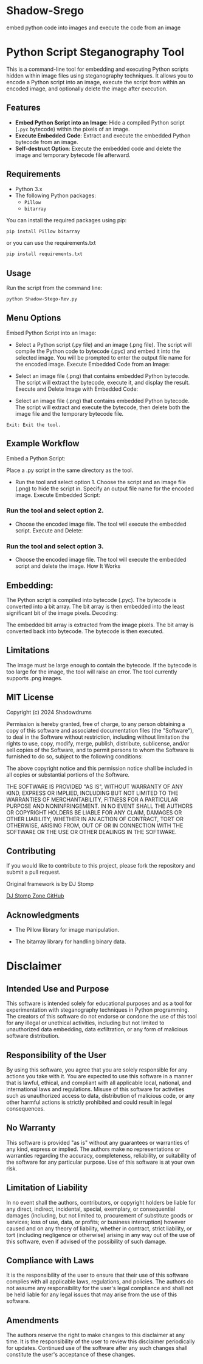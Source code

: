 # Shadow-Srego
embed python code into images and execute the code from an image

# Python Script Steganography Tool

This is a command-line tool for embedding and executing Python scripts hidden within image files using steganography techniques. It allows you to encode a Python script into an image, execute the script from within an encoded image, and optionally delete the image after execution.

## Features

- **Embed Python Script into an Image**: Hide a compiled Python script (`.pyc` bytecode) within the pixels of an image.
- **Execute Embedded Code**: Extract and execute the embedded Python bytecode from an image.
- **Self-destruct Option**: Execute the embedded code and delete the image and temporary bytecode file afterward.

## Requirements

- Python 3.x
- The following Python packages:
  - `Pillow`
  - `bitarray`

You can install the required packages using pip:

```bash
pip install Pillow bitarray
```
or you can use the requirements.txt
```bash
pip install requirements.txt
```

## Usage
Run the script from the command line:
```sh
python Shadow-Stego-Rev.py
```

## Menu Options
Embed Python Script into an Image:

- Select a Python script (.py file) and an image (.png file).
The script will compile the Python code to bytecode (.pyc) and embed it into the selected image.
You will be prompted to enter the output file name for the encoded image.
Execute Embedded Code from an Image:

- Select an image file (.png) that contains embedded Python bytecode.
The script will extract the bytecode, execute it, and display the result.
Execute and Delete Image with Embedded Code:

- Select an image file (.png) that contains embedded Python bytecode.
The script will extract and execute the bytecode, then delete both the image file and the temporary bytecode file.

```Exit: Exit the tool.```

## Example Workflow
Embed a Python Script:

Place a .py script in the same directory as the tool.
- Run the tool and select option 1.
Choose the script and an image file (.png) to hide the script in.
Specify an output file name for the encoded image.
Execute Embedded Script:

### Run the tool and select option 2.
- Choose the encoded image file.
The tool will execute the embedded script.
Execute and Delete:

### Run the tool and select option 3.
- Choose the encoded image file.
The tool will execute the embedded script and delete the image.
How It Works


## Embedding:

The Python script is compiled into bytecode (.pyc).
The bytecode is converted into a bit array.
The bit array is then embedded into the least significant bit of the image pixels.
Decoding:

The embedded bit array is extracted from the image pixels.
The bit array is converted back into bytecode.
The bytecode is then executed.


## Limitations
The image must be large enough to contain the bytecode. If the bytecode is too large for the image, the tool will raise an error.
The tool currently supports .png images.

## MIT License

Copyright (c) 2024 Shadowdrums

Permission is hereby granted, free of charge, to any person obtaining a copy of this software and associated documentation files (the "Software"), to deal in the Software without restriction, including without limitation the rights to use, copy, modify, merge, publish, distribute, sublicense, and/or sell copies of the Software, and to permit persons to whom the Software is furnished to do so, subject to the following conditions:

The above copyright notice and this permission notice shall be included in all copies or substantial portions of the Software.

THE SOFTWARE IS PROVIDED "AS IS", WITHOUT WARRANTY OF ANY KIND, EXPRESS OR IMPLIED, INCLUDING BUT NOT LIMITED TO THE WARRANTIES OF MERCHANTABILITY, FITNESS FOR A PARTICULAR PURPOSE AND NONINFRINGEMENT. IN NO EVENT SHALL THE AUTHORS OR COPYRIGHT HOLDERS BE LIABLE FOR ANY CLAIM, DAMAGES OR OTHER LIABILITY, WHETHER IN AN ACTION OF CONTRACT, TORT OR OTHERWISE, ARISING FROM, OUT OF OR IN CONNECTION WITH THE SOFTWARE OR THE USE OR OTHER DEALINGS IN THE SOFTWARE.


## Contributing
If you would like to contribute to this project, please fork the repository and submit a pull request.

Original framework is by DJ Stomp 

[DJ Stomp Zone GitHub](https://github.com/DJStompZone)


## Acknowledgments
- The Pillow library for image manipulation.

- The bitarray library for handling binary data.


# Disclaimer

## Intended Use and Purpose

This software is intended solely for educational purposes and as a tool for experimentation with steganography techniques in Python programming. The creators of this software do not endorse or condone the use of this tool for any illegal or unethical activities, including but not limited to unauthorized data embedding, data exfiltration, or any form of malicious software distribution.

## Responsibility of the User

By using this software, you agree that you are solely responsible for any actions you take with it. You are expected to use this software in a manner that is lawful, ethical, and compliant with all applicable local, national, and international laws and regulations. Misuse of this software for activities such as unauthorized access to data, distribution of malicious code, or any other harmful actions is strictly prohibited and could result in legal consequences.

## No Warranty

This software is provided "as is" without any guarantees or warranties of any kind, express or implied. The authors make no representations or warranties regarding the accuracy, completeness, reliability, or suitability of the software for any particular purpose. Use of this software is at your own risk.

## Limitation of Liability

In no event shall the authors, contributors, or copyright holders be liable for any direct, indirect, incidental, special, exemplary, or consequential damages (including, but not limited to, procurement of substitute goods or services; loss of use, data, or profits; or business interruption) however caused and on any theory of liability, whether in contract, strict liability, or tort (including negligence or otherwise) arising in any way out of the use of this software, even if advised of the possibility of such damage.

## Compliance with Laws

It is the responsibility of the user to ensure that their use of this software complies with all applicable laws, regulations, and policies. The authors do not assume any responsibility for the user's legal compliance and shall not be held liable for any legal issues that may arise from the use of this software.

## Amendments

The authors reserve the right to make changes to this disclaimer at any time. It is the responsibility of the user to review this disclaimer periodically for updates. Continued use of the software after any such changes shall constitute the user's acceptance of these changes.

